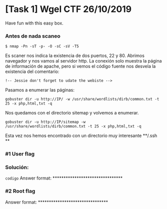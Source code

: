 # [Task 1] Wgel CTF 26/10/2019
Have fun with this easy box.
### Antes de nada scaneo
```
$ nmap -Pn -sT -p- -O -sC -sV -T5
```
<p>
Es scaner nos indica la existencia de dos puertos, 22 y 80. Abrimos navegador y nos vamos al servidor http. La conexión solo muestra la página de información de apache, pero si vemos el código fuente nos desvela la existencia del comentario:
<p>
 
```
!-- Jessie don't forget to udate the webiste -->
```

<p>
Pasamos a enumerar las páginas:
<p>
 
```
gobuster dir -u http://IP/ -w /usr/share/wordlists/dirb/common.txt -t 25 -x php,html,txt -q
```
<p>
Nos quedamos con el directorio sitemap y volvemos a enumerar.
<p>
 
 ```
gobuster dir -u http://IP/sitemap -w /usr/share/wordlists/dirb/common.txt -t 25 -x php,html,txt -q 
 ```

<p>
Esta vez nos hemos encontrado con un directorio muy interesante  **/.ssh **
 
 
### #1	User flag<p>
### Solución:
`codigo`
Answer format: ********************************


### #2	Root flag
 
Answer format: ********************************

